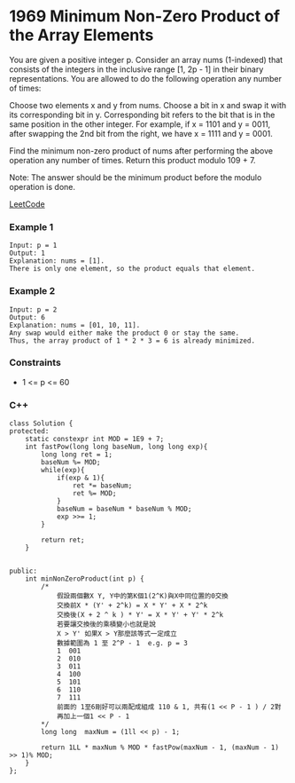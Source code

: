 # 1969 Minimum Non-Zero Product of the Array Elements

You are given a positive integer p. Consider an array nums (1-indexed) that consists of the integers in the inclusive range [1, 2p - 1] in their binary representations. You are allowed to do the following operation any number of times:

Choose two elements x and y from nums.
Choose a bit in x and swap it with its corresponding bit in y. Corresponding bit refers to the bit that is in the same position in the other integer.
For example, if x = 1101 and y = 0011, after swapping the 2nd bit from the right, we have x = 1111 and y = 0001.

Find the minimum non-zero product of nums after performing the above operation any number of times. Return this product modulo 109 + 7.

Note: The answer should be the minimum product before the modulo operation is done.

[LeetCode](https://leetcode.cn/problems/minimum-non-zero-product-of-the-array-elements/description/)

### Example 1

```
Input: p = 1
Output: 1
Explanation: nums = [1].
There is only one element, so the product equals that element.
```

### Example 2

```
Input: p = 2
Output: 6
Explanation: nums = [01, 10, 11].
Any swap would either make the product 0 or stay the same.
Thus, the array product of 1 * 2 * 3 = 6 is already minimized.
```

### Constraints

* 1 <= p <= 60

### C++ 

```
class Solution {
protected:
    static constexpr int MOD = 1E9 + 7; 
    int fastPow(long long baseNum, long long exp){
        long long ret = 1;
        baseNum %= MOD;
        while(exp){
            if(exp & 1){
                ret *= baseNum;
                ret %= MOD;
            }
            baseNum = baseNum * baseNum % MOD;
            exp >>= 1;
        }

        return ret;
    }
    

public:
    int minNonZeroProduct(int p) {
        /*
            假設兩個數X Y, Y中的第K個1(2^K)與X中同位置的0交換
            交換前X * (Y' + 2^k) = X * Y' + X * 2^k
            交換後(X + 2 ^ k ) * Y' = X * Y' + Y' * 2^k
            若要讓交換後的乘積變小也就是說
            X > Y' 如果X > Y那麼該等式一定成立
            數據範圍為 1 至 2^P - 1  e.g. p = 3
            1  001
            2  010
            3  011
            4  100
            5  101
            6  110
            7  111
            前面的 1至6剛好可以兩配成組成 110 & 1, 共有(1 << P - 1 ) / 2對
            再加上一個1 << P - 1 
        */
        long long  maxNum = (1ll << p) - 1;

        return 1LL * maxNum % MOD * fastPow(maxNum - 1, (maxNum - 1) >> 1)% MOD;            
    }
};
```